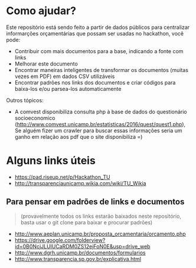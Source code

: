 # Como ajudar?

Este repositório está sendo feito a partir de dados públicos para centralizar informarções orçamentárias que possam ser usadas no hackathon, você pode:

* Contribuir com mais documentos para a base, indicando a fonte com links
* Melhorar este documento
* Encontrar maneiras inteligentes de transformar os documentos (muitas vezes em PDF) em dados CSV utilizáveis
* Encontrar padrões nos links dos documentos e criar códigos para baixa-los e/ou parsea-los automaticamente

Outros tópicos:
* A comvest disponibiliza consulta php à base de dados do questionário socioeconomico (http://www.comvest.unicamp.br/estatisticas/2016/quest/quest1.php), Se alguém fizer um crawler para buscar essas informações seria um ganho em relação aos pdf que o site disponibiliza =)

# Alguns links úteis

* https://pad.riseup.net/p/Hackathon_TU
* http://transparenciaunicamp.wikia.com/wiki/TU_Wikia

## Para pensar em padrões de links e documentos
> (provavelmente todos os links estarão baixados neste repositório, basta usar o git clone para baixar e procurar padrões)
* http://www.aeplan.unicamp.br/proposta_orcamentaria/orcamento.php
* https://drive.google.com/folderview?id=0B0NcjJLUIUCaRDM0ZS12ejFoN0E&usp=drive_web
* http://www.dgrh.unicamp.br/documentos/formularios
* http://www.transparencia.sp.gov.br/explicativa.html
